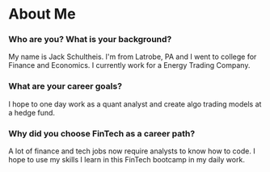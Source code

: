 # About Me

### Who are you? What is your background?
My name is Jack Schultheis. I'm from Latrobe, PA and I went to college for Finance and Economics. I currently work for a Energy Trading Company.
### What are your career goals?
I hope to one day work as a quant analyst and create algo trading models at a hedge fund.
### Why did you choose FinTech as a career path?
A lot of finance and tech jobs now require analysts to know how to code. I hope to use my skills I learn in this FinTech bootcamp in my daily work.
